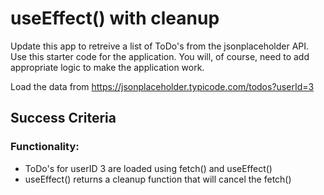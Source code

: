 # useEffect() with cleanup
Update this app to retreive a list of ToDo's from the jsonplaceholder API. Use this starter code for the application. You will, of course, need to add appropriate logic to make the application work.

Load the data from https://jsonplaceholder.typicode.com/todos?userId=3

## Success Criteria
### Functionality:
- ToDo's for userID 3 are loaded using fetch() and useEffect()
- useEffect() returns a cleanup function that will cancel the fetch()